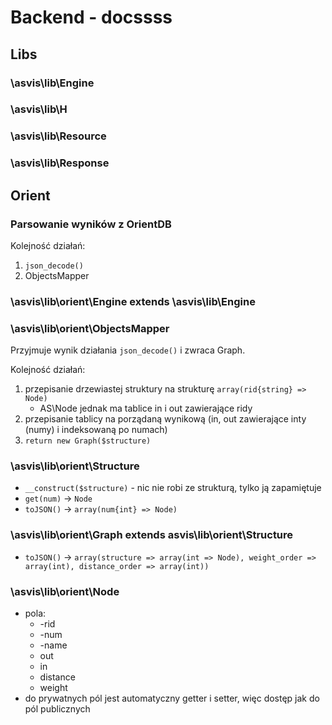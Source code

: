 # Backend - docssss

## Libs

### \asvis\lib\Engine

### \asvis\lib\H

### \asvis\lib\Resource

### \asvis\lib\Response

## Orient

### Parsowanie wyników z OrientDB

Kolejność działań:

1. `json_decode()`
2. ObjectsMapper

### \asvis\lib\orient\Engine extends \asvis\lib\Engine

### \asvis\lib\orient\ObjectsMapper

Przyjmuje wynik działania `json_decode()` i zwraca Graph.

Kolejność działań:

1. przepisanie drzewiastej struktury na strukturę `array(rid{string} => Node)`
    * AS\Node jednak ma tablice in i out zawierające ridy
2. przepisanie tablicy na porządaną wynikową (in, out zawierające inty (numy) i indeksowaną po numach)
3. `return new Graph($structure)`

### \asvis\lib\orient\Structure

* `__construct($structure)` - nic nie robi ze strukturą, tylko ją zapamiętuje
* `get(num)` -> `Node`
* `toJSON()` -> `array(num{int} => Node)`

### \asvis\lib\orient\Graph extends asvis\lib\orient\Structure

* `toJSON()` -> `array(structure => array(int => Node), weight_order => array(int), distance_order => array(int))`

### \asvis\lib\orient\Node

* pola:
    * -rid
    * -num
    * -name
    * out
    * in
    * distance
    * weight
* do prywatnych pól jest automatyczny getter i setter, więc dostęp jak do pól publicznych
